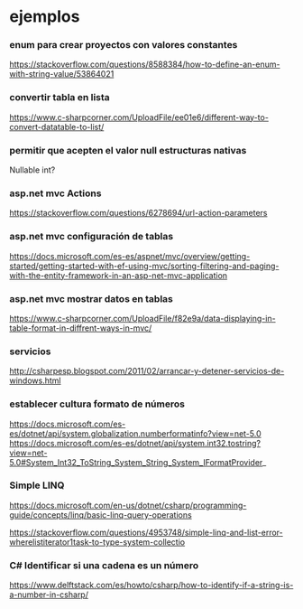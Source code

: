 # ejemplos


### enum para crear proyectos con valores constantes
https://stackoverflow.com/questions/8588384/how-to-define-an-enum-with-string-value/53864021

### convertir tabla en lista
https://www.c-sharpcorner.com/UploadFile/ee01e6/different-way-to-convert-datatable-to-list/

### permitir que acepten el valor null estructuras nativas
Nullable<int>
int?

### asp.net mvc Actions
https://stackoverflow.com/questions/6278694/url-action-parameters

### asp.net mvc configuración de tablas
https://docs.microsoft.com/es-es/aspnet/mvc/overview/getting-started/getting-started-with-ef-using-mvc/sorting-filtering-and-paging-with-the-entity-framework-in-an-asp-net-mvc-application


### asp.net mvc mostrar datos en tablas
https://www.c-sharpcorner.com/UploadFile/f82e9a/data-displaying-in-table-format-in-diffrent-ways-in-mvc/

### servicios
http://csharpesp.blogspot.com/2011/02/arrancar-y-detener-servicios-de-windows.html

### establecer cultura formato de números
https://docs.microsoft.com/es-es/dotnet/api/system.globalization.numberformatinfo?view=net-5.0
https://docs.microsoft.com/es-es/dotnet/api/system.int32.tostring?view=net-5.0#System_Int32_ToString_System_String_System_IFormatProvider_


### Simple LINQ 
https://docs.microsoft.com/en-us/dotnet/csharp/programming-guide/concepts/linq/basic-linq-query-operations

https://stackoverflow.com/questions/4953748/simple-linq-and-list-error-wherelistiterator1task-to-type-system-collectio

### C# Identificar si una cadena es un número
https://www.delftstack.com/es/howto/csharp/how-to-identify-if-a-string-is-a-number-in-csharp/